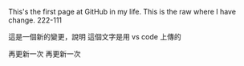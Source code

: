 This's the first page at GitHub in my life.
This is the raw where I have change.
222-111

這是一個新的變更，說明
這個文字是用 vs code 上傳的

再更新一次
再更新一次